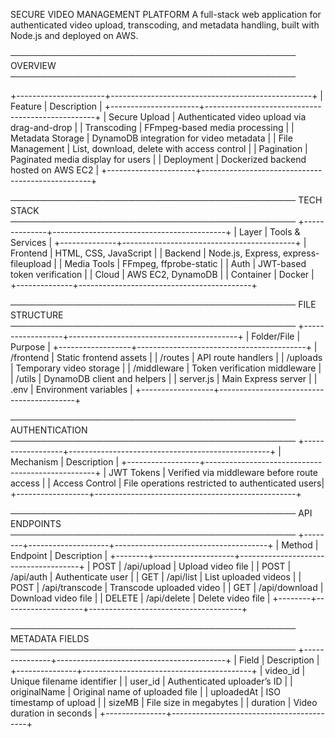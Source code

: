 SECURE VIDEO MANAGEMENT PLATFORM
A full-stack web application for authenticated video upload, transcoding, and metadata handling, built with Node.js and deployed on AWS.


──────────────────────────────────────────────
OVERVIEW
──────────────────────────────────────────────


+----------------------+--------------------------------------------------+
| Feature              | Description                                      |
+----------------------+--------------------------------------------------+
| Secure Upload        | Authenticated video upload via drag-and-drop     |
| Transcoding          | FFmpeg-based media processing                    |
| Metadata Storage     | DynamoDB integration for video metadata          |
| File Management      | List, download, delete with access control       |
| Pagination           | Paginated media display for users                |
| Deployment           | Dockerized backend hosted on AWS EC2             |
+----------------------+--------------------------------------------------+



──────────────────────────────────────────────
TECH STACK
──────────────────────────────────────────────
+--------------+-------------------------------------------+
| Layer        | Tools & Services                          |
+--------------+-------------------------------------------+
| Frontend     | HTML, CSS, JavaScript                     |
| Backend      | Node.js, Express, express-fileupload      |
| Media Tools  | FFmpeg, ffprobe-static                    |
| Auth         | JWT-based token verification              |
| Cloud        | AWS EC2, DynamoDB                         |
| Container    | Docker                                    |
+--------------+-------------------------------------------+



──────────────────────────────────────────────
FILE STRUCTURE
──────────────────────────────────────────────
+------------------+------------------------------------------+
| Folder/File      | Purpose                                  |
+------------------+------------------------------------------+
| /frontend        | Static frontend assets                   |
| /routes          | API route handlers                       |
| /uploads         | Temporary video storage                  |
| /middleware      | Token verification middleware            |
| /utils           | DynamoDB client and helpers              |
| server.js        | Main Express server                      |
| .env             | Environment variables                    |
+------------------+------------------------------------------+



──────────────────────────────────────────────
AUTHENTICATION
──────────────────────────────────────────────
+------------------+--------------------------------------------------+
| Mechanism        | Description                                      |
+------------------+--------------------------------------------------+
| JWT Tokens       | Verified via middleware before route access      |
| Access Control   | File operations restricted to authenticated users|
+------------------+--------------------------------------------------+


──────────────────────────────────────────────
API ENDPOINTS
──────────────────────────────────────────────
+--------+--------------------+--------------------------------------+
| Method | Endpoint           | Description                          |
+--------+--------------------+--------------------------------------+
| POST   | /api/upload        | Upload video file                    |
| POST   | /api/auth          | Authenticate user                    |
| GET    | /api/list          | List uploaded videos                 |
| POST   | /api/transcode     | Transcode uploaded video             |
| GET    | /api/download      | Download video file                  |
| DELETE | /api/delete        | Delete video file                    |
+--------+--------------------+--------------------------------------+



──────────────────────────────────────────────
METADATA FIELDS
──────────────────────────────────────────────
+---------------+------------------------------------------+
| Field         | Description                              |
+---------------+------------------------------------------+
| video_id      | Unique filename identifier               |
| user_id       | Authenticated uploader’s ID              |
| originalName  | Original name of uploaded file           |
| uploadedAt    | ISO timestamp of upload                  |
| sizeMB        | File size in megabytes                   |
| duration      | Video duration in seconds                |
+---------------+------------------------------------------+
